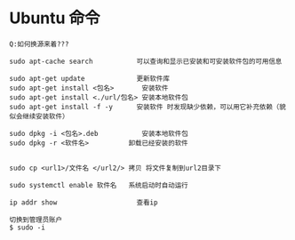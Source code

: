 
# Ubuntu 命令
	Q:如何换源来着???
	
	sudo apt-cache search			可以查询和显示已安装和可安装软件包的可用信息

	sudo apt-get update				更新软件库
	sudo apt-get install <包名>		安装软件
	sudo apt-get install <./url/包名>	安装本地软件包	
	sudo apt-get install -f -y		安装软件 时发现缺少依赖，可以用它补充依赖（貌似会继续安装软件）
	
	sudo dpkg -i <包名>.deb			安装本地软件包
	sudo dpkg -r <软件名>			卸载已经安装的软件
	
	
	sudo cp <url1>/文件名 </url2/>	拷贝 将文件复制到url2目录下
	
	sudo systemctl enable 软件名	系统启动时自动运行
	
	ip addr show					查看ip
	
	切换到管理员账户
	$ sudo -i